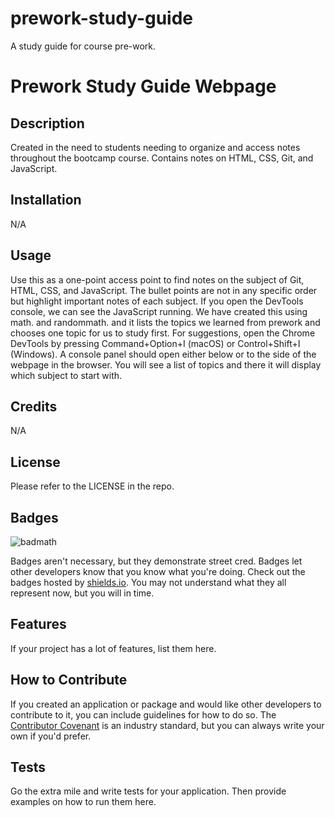 # prework-study-guide
A study guide for course pre-work.
# Prework Study Guide Webpage

## Description

Created in the need to students needing to organize and access notes throughout the bootcamp course. Contains notes on HTML, CSS, Git, and JavaScript.


## Installation

N/A

## Usage

Use this as a one-point access point to find notes on the subject of Git, HTML, CSS, and JavaScript. The bullet points are not in any specific order but highlight important notes of each subject. If you open the DevTools console, we can see the JavaScript running. We have created this using math. and randommath. and it lists the topics we learned from prework and chooses one topic for us to study first. For suggestions, open the Chrome DevTools by pressing Command+Option+I (macOS) or Control+Shift+I (Windows). A console panel should open either below or to the side of the webpage in the browser. You will see a list of topics and there it will display which subject to start with. 


## Credits

N/A

## License

Please refer to the LICENSE in the repo.

## Badges

![badmath](https://img.shields.io/github/languages/top/nielsenjared/badmath)

Badges aren't necessary, but they demonstrate street cred. Badges let other developers know that you know what you're doing. Check out the badges hosted by [shields.io](https://shields.io/). You may not understand what they all represent now, but you will in time.

## Features

If your project has a lot of features, list them here.

## How to Contribute

If you created an application or package and would like other developers to contribute to it, you can include guidelines for how to do so. The [Contributor Covenant](https://www.contributor-covenant.org/) is an industry standard, but you can always write your own if you'd prefer.

## Tests

Go the extra mile and write tests for your application. Then provide examples on how to run them here.
